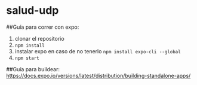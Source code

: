 # salud-udp
##Guía para correr con expo:
1) clonar el repositorio
2) `npm install`
3) instalar expo en caso de no tenerlo `npm install expo-cli --global`
4) `npm start`

##Guía para buildear:
https://docs.expo.io/versions/latest/distribution/building-standalone-apps/
